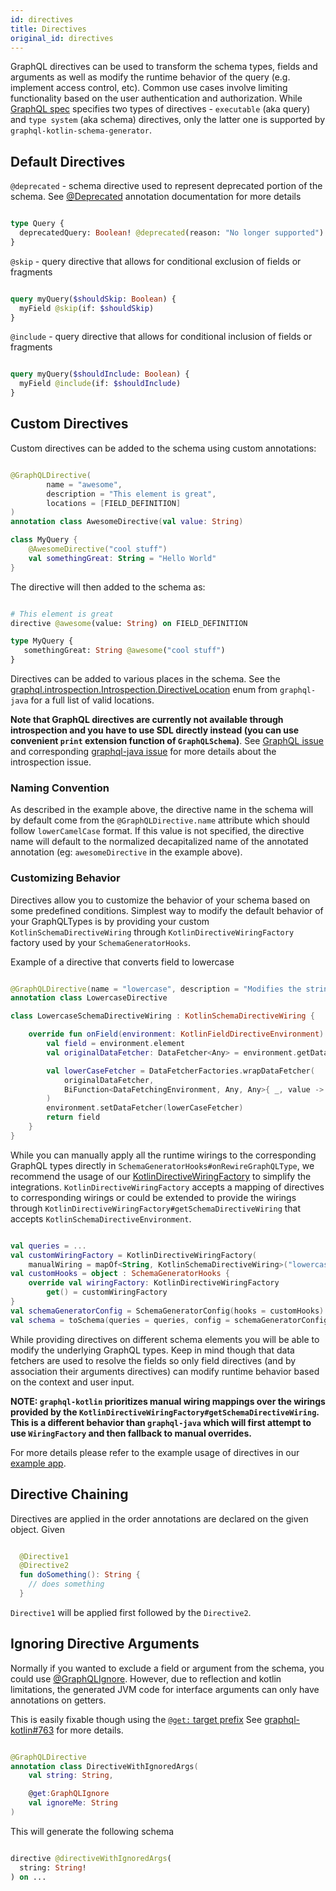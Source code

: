 ```yaml
---
id: directives
title: Directives
original_id: directives
---
```

GraphQL directives can be used to transform the schema types, fields and arguments as well as modify the runtime
behavior of the query (e.g. implement access control, etc). Common use cases involve limiting functionality based on the
user authentication and authorization. While [GraphQL
spec](https://graphql.github.io/graphql-spec/draft/#sec-Type-System.Directives) specifies two types of directives -
`executable` (aka query) and `type system` (aka schema) directives, only the latter one is supported by
`graphql-kotlin-schema-generator`.

## Default Directives

`@deprecated` - schema directive used to represent deprecated portion of the schema.
See [@Deprecated](customizing-schemas/deprecating-schema) annotation documentation for more details

```graphql

type Query {
  deprecatedQuery: Boolean! @deprecated(reason: "No longer supported")
}

```

`@skip` - query directive that allows for conditional exclusion of fields or fragments

```graphql

query myQuery($shouldSkip: Boolean) {
  myField @skip(if: $shouldSkip)
}

```

`@include` - query directive that allows for conditional inclusion of fields or fragments

```graphql

query myQuery($shouldInclude: Boolean) {
  myField @include(if: $shouldInclude)
}

```

## Custom Directives

Custom directives can be added to the schema using custom annotations:

```kotlin

@GraphQLDirective(
        name = "awesome",
        description = "This element is great",
        locations = [FIELD_DEFINITION]
)
annotation class AwesomeDirective(val value: String)

class MyQuery {
    @AwesomeDirective("cool stuff")
    val somethingGreat: String = "Hello World"
}

```

The directive will then added to the schema as:

```graphql

# This element is great
directive @awesome(value: String) on FIELD_DEFINITION

type MyQuery {
   somethingGreat: String @awesome("cool stuff")
}

```

Directives can be added to various places in the schema. See the
[graphql.introspection.Introspection.DirectiveLocation](https://github.com/graphql-java/graphql-java/blob/v13.0/src/main/java/graphql/introspection/Introspection.java#L332)
enum from `graphql-java` for a full list of valid locations.

**Note that GraphQL directives are currently not available through introspection and you have to use SDL directly
instead (you can use convenient `print` extension function of `GraphQLSchema`)**. See [GraphQL
issue](https://github.com/facebook/graphql/issues/300) and corresponding [graphql-java
issue](https://github.com/graphql-java/graphql-java/issues/1017) for more details about the introspection issue.

### Naming Convention

As described in the example above, the directive name in the schema will by default come from the
`@GraphQLDirective.name` attribute which should follow `lowerCamelCase` format. If this value is not specified, the
directive name will default to the normalized decapitalized name of the annotated annotation (eg: `awesomeDirective` in
the example above).

### Customizing Behavior

Directives allow you to customize the behavior of your schema based on some predefined conditions. Simplest way to
modify the default behavior of your GraphQLTypes is by providing your custom `KotlinSchemaDirectiveWiring` through
`KotlinDirectiveWiringFactory` factory used by your `SchemaGeneratorHooks`.

Example of a directive that converts field to lowercase

```kotlin

@GraphQLDirective(name = "lowercase", description = "Modifies the string field to lowercase")
annotation class LowercaseDirective

class LowercaseSchemaDirectiveWiring : KotlinSchemaDirectiveWiring {

    override fun onField(environment: KotlinFieldDirectiveEnvironment): GraphQLFieldDefinition {
        val field = environment.element
        val originalDataFetcher: DataFetcher<Any> = environment.getDataFetcher()

        val lowerCaseFetcher = DataFetcherFactories.wrapDataFetcher(
            originalDataFetcher,
            BiFunction<DataFetchingEnvironment, Any, Any>{ _, value -> value.toString().toLowerCase() }
        )
        environment.setDataFetcher(lowerCaseFetcher)
        return field
    }
}

```

While you can manually apply all the runtime wirings to the corresponding GraphQL types directly in
`SchemaGeneratorHooks#onRewireGraphQLType`, we recommend the usage of our
[KotlinDirectiveWiringFactory](https://github.com/ExpediaGroup/graphql-kotlin/blob/master/graphql-kotlin-schema-generator/src/main/kotlin/com/expediagroup/graphql/directives/KotlinDirectiveWiringFactory.kt)
to simplify the integrations. `KotlinDirectiveWiringFactory` accepts a mapping of directives to corresponding wirings or
could be extended to provide the wirings through `KotlinDirectiveWiringFactory#getSchemaDirectiveWiring` that accepts
`KotlinSchemaDirectiveEnvironment`.

```kotlin

val queries = ...
val customWiringFactory = KotlinDirectiveWiringFactory(
    manualWiring = mapOf<String, KotlinSchemaDirectiveWiring>("lowercase" to LowercaseSchemaDirectiveWiring()))
val customHooks = object : SchemaGeneratorHooks {
    override val wiringFactory: KotlinDirectiveWiringFactory
        get() = customWiringFactory
}
val schemaGeneratorConfig = SchemaGeneratorConfig(hooks = customHooks)
val schema = toSchema(queries = queries, config = schemaGeneratorConfig)

```

While providing directives on different schema elements you will be able to modify the underlying GraphQL types. Keep in
mind though that data fetchers are used to resolve the fields so only field directives (and by association their
arguments directives) can modify runtime behavior based on the context and user input.

**NOTE: `graphql-kotlin` prioritizes manual wiring mappings over the wirings provided by the
`KotlinDirectiveWiringFactory#getSchemaDirectiveWiring`. This is a different behavior than `graphql-java` which will
first attempt to use `WiringFactory` and then fallback to manual overrides.**

For more details please refer to the example usage of directives in our [example
app](https://github.com/ExpediaGroup/graphql-kotlin/tree/master/examples/spring).

## Directive Chaining

Directives are applied in the order annotations are declared on the given object. Given

```kotlin

  @Directive1
  @Directive2
  fun doSomething(): String {
    // does something
  }

```

`Directive1` will be applied first followed by the `Directive2`.

## Ignoring Directive Arguments

Normally if you wanted to exclude a field or argument from the schema, you could use [@GraphQLIgnore](./excluding-fields.md).
However, due to reflection and kotlin limitations, the generated JVM code for interface arguments can only have annotations on getters.

This is easily fixable though using the [`@get:` target prefix](https://kotlinlang.org/docs/reference/annotations.html#annotation-use-site-targets)
See [graphql-kotlin#763](https://github.com/ExpediaGroup/graphql-kotlin/pull/763) for more details.

```kotlin

@GraphQLDirective
annotation class DirectiveWithIgnoredArgs(
    val string: String,

    @get:GraphQLIgnore
    val ignoreMe: String
)

```

This will generate the following schema

```graphql

directive @directiveWithIgnoredArgs(
  string: String!
) on ...

```
